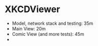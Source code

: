 # XKCDViewer

* Model, network stack and testing: 35m
* Main View: 20m
* Comic View (and more tests): 45m
* 
